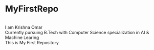 # MyFirstRepo
<br>
I am Krishna Omar
<br>
Currently pursuing B.Tech with Computer Science specialization in AI & Machine Learing
<br>
This is My First Repository

